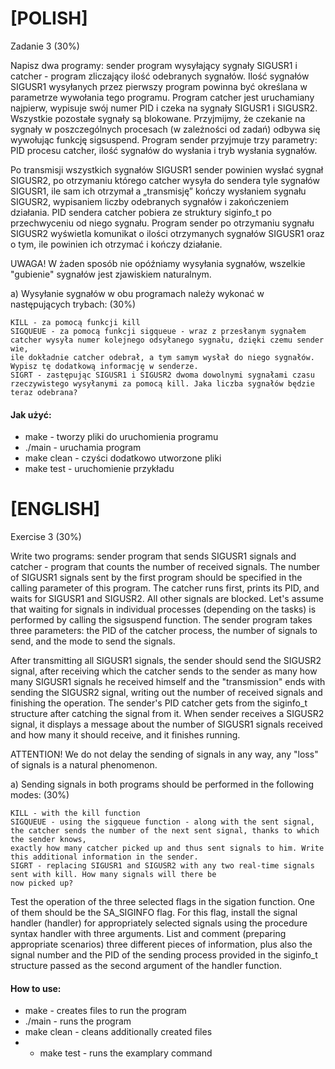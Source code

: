 # [POLISH]

Zadanie 3 (30%)

Napisz dwa programy: sender program wysyłający sygnały SIGUSR1 i  catcher - program zliczający ilość odebranych sygnałów. 
Ilość sygnałów SIGUSR1 wysyłanych przez pierwszy program powinna być określana w parametrze wywołania tego programu. 
Program catcher jest uruchamiany najpierw, wypisuje swój numer PID i czeka na sygnały SIGUSR1 i SIGUSR2. Wszystkie pozostałe sygnały są blokowane.
Przyjmijmy, że czekanie na sygnały w poszczególnych procesach (w zależności od zadań) odbywa się wywołując funkcję sigsuspend. 
Program sender przyjmuje trzy parametry: PID procesu catcher, ilość sygnałów do wysłania i tryb wysłania sygnałów.

Po transmisji wszystkich sygnałów SIGUSR1 sender powinien wysłać sygnał SIGUSR2, po otrzymaniu którego catcher wysyła do sendera tyle 
sygnałów SIGUSR1, ile sam ich otrzymał a „transmisję” kończy wysłaniem sygnału SIGUSR2, wypisaniem liczby odebranych sygnałów i zakończeniem działania. 
PID sendera catcher pobiera ze struktury  siginfo_t po przechwyceniu od niego sygnału. Program sender po otrzymaniu sygnału SIGUSR2 wyświetla komunikat 
o ilości otrzymanych sygnałów SIGUSR1 oraz o tym, ile powinien ich otrzymać i kończy działanie.

UWAGA! W żaden sposób nie opóźniamy wysyłania sygnałów, wszelkie "gubienie" sygnałów jest zjawiskiem naturalnym.

a) Wysyłanie sygnałów w obu programach należy wykonać w następujących trybach: (30%)

    KILL - za pomocą funkcji kill
    SIGQUEUE - za pomocą funkcji sigqueue - wraz z przesłanym sygnałem catcher wysyła numer kolejnego odsyłanego sygnału, dzięki czemu sender wie, 
    ile dokładnie catcher odebrał, a tym samym wysłał do niego sygnałów. Wypisz tę dodatkową informację w senderze.
    SIGRT - zastępując SIGUSR1 i SIGUSR2 dwoma dowolnymi sygnałami czasu rzeczywistego wysyłanymi za pomocą kill. Jaka liczba sygnałów będzie 
    teraz odebrana?


#### Jak użyć:
* make - tworzy pliki do uruchomienia programu
* ./main - uruchamia program
* make clean - czyści dodatkowo utworzone pliki
* make test - uruchomienie przykładu

# [ENGLISH]

Exercise 3 (30%)

Write two programs: sender program that sends SIGUSR1 signals and catcher - program that counts the number of received signals.
The number of SIGUSR1 signals sent by the first program should be specified in the calling parameter of this program.
The catcher runs first, prints its PID, and waits for SIGUSR1 and SIGUSR2. All other signals are blocked.
Let's assume that waiting for signals in individual processes (depending on the tasks) is performed by calling the sigsuspend function.
The sender program takes three parameters: the PID of the catcher process, the number of signals to send, and the mode to send the signals.

After transmitting all SIGUSR1 signals, the sender should send the SIGUSR2 signal, after receiving which the catcher sends to the sender as many
how many SIGUSR1 signals he received himself and the "transmission" ends with sending the SIGUSR2 signal, writing out the number of received signals and finishing the operation.
The sender's PID catcher gets from the siginfo_t structure after catching the signal from it. When sender receives a SIGUSR2 signal, it displays a message
about the number of SIGUSR1 signals received and how many it should receive, and it finishes running.

ATTENTION! We do not delay the sending of signals in any way, any "loss" of signals is a natural phenomenon.

a) Sending signals in both programs should be performed in the following modes: (30%)

    KILL - with the kill function
    SIGQUEUE - using the sigqueue function - along with the sent signal, the catcher sends the number of the next sent signal, thanks to which the sender knows,
    exactly how many catcher picked up and thus sent signals to him. Write this additional information in the sender.
    SIGRT - replacing SIGUSR1 and SIGUSR2 with any two real-time signals sent with kill. How many signals will there be
    now picked up?

Test the operation of the three selected flags in the sigation function. One of them should be the SA_SIGINFO flag.
For this flag, install the signal handler (handler) for appropriately selected signals using the procedure syntax
handler with three arguments. List and comment (preparing appropriate scenarios) three different pieces of information, plus
also the signal number and the PID of the sending process provided in the siginfo_t structure passed as the second argument of the handler function.

#### How to use:
* make - creates files to run the program
* ./main - runs the program
* make clean - cleans additionally created files
* * make test - runs the examplary command
